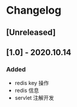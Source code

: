 # Changelog

## [Unreleased]

## [1.0] - 2020.10.14
### Added
- redis key 操作
- redis 信息
- servlet 注解开发
